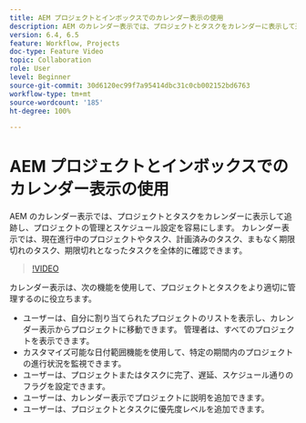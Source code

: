 ```yaml
---
title: AEM プロジェクトとインボックスでのカレンダー表示の使用
description: AEM のカレンダー表示では、プロジェクトとタスクをカレンダーに表示して追跡し、プロジェクトの管理とスケジュール設定を容易にします。 カレンダー表示では、現在進行中のプロジェクトやタスク、計画済みのタスク、まもなく期限切れのタスク、期限切れとなったタスクを全体的に確認できます。
version: 6.4, 6.5
feature: Workflow, Projects
doc-type: Feature Video
topic: Collaboration
role: User
level: Beginner
source-git-commit: 30d6120ec99f7a95414dbc31c0cb002152bd6763
workflow-type: tm+mt
source-wordcount: '185'
ht-degree: 100%

---
```



# AEM プロジェクトとインボックスでのカレンダー表示の使用

AEM のカレンダー表示では、プロジェクトとタスクをカレンダーに表示して追跡し、プロジェクトの管理とスケジュール設定を容易にします。 カレンダー表示では、現在進行中のプロジェクトやタスク、計画済みのタスク、まもなく期限切れのタスク、期限切れとなったタスクを全体的に確認できます。

>[!VIDEO](https://video.tv.adobe.com/v/16804?quality=12&learn=on)

カレンダー表示は、次の機能を使用して、プロジェクトとタスクをより適切に管理するのに役立ちます。

* ユーザーは、自分に割り当てられたプロジェクトのリストを表示し、カレンダー表示からプロジェクトに移動できます。 管理者は、すべてのプロジェクトを表示できます。
* カスタマイズ可能な日付範囲機能を使用して、特定の期間内のプロジェクトの進行状況を監視できます。
* ユーザーは、プロジェクトまたはタスクに完了、遅延、スケジュール通りのフラグを設定できます。
* ユーザーは、カレンダー表示でプロジェクトに説明を追加できます。
* ユーザーは、プロジェクトとタスクに優先度レベルを追加できます。
